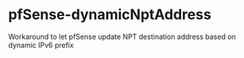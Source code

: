 # pfSense-dynamicNptAddress
Workaround to let pfSense update NPT destination address based on dynamic IPv6 prefix
